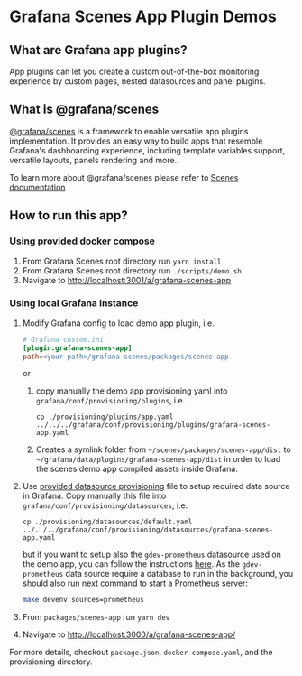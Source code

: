 # Grafana Scenes App Plugin Demos

## What are Grafana app plugins?

App plugins can let you create a custom out-of-the-box monitoring experience by custom pages, nested datasources and panel plugins.

## What is @grafana/scenes

[@grafana/scenes](../scenes/README.md) is a framework to enable versatile app plugins implementation. It provides an easy way to build apps that resemble Grafana's dashboarding experience, including template variables support, versatile layouts, panels rendering and more.

To learn more about @grafana/scenes please refer to [Scenes documentation](https://grafana.github.io/scenes)

## How to run this app?

### Using provided docker compose

1. From Grafana Scenes root directory run `yarn install`
1. From Grafana Scenes root directory run `./scripts/demo.sh`
1. Navigate to [http://localhost:3001/a/grafana-scenes-app](http://localhost:3001/a/grafana-scenes-app)

### Using local Grafana instance

1. Modify Grafana config to load demo app plugin, i.e.

   ```ini
   # Grafana custom.ini
   [plugin.grafana-scenes-app]
   path=<your-path>/grafana-scenes/packages/scenes-app
   ```

   or

   1. copy manually the demo app provisioning yaml into `grafana/conf/provisioning/plugins`, i.e.

      ```shell
      cp ./provisioning/plugins/app.yaml ../../../grafana/conf/provisioning/plugins/grafana-scenes-app.yaml
      ```

   2. Creates a symlink folder from `~/scenes/packages/scenes-app/dist` to `~/grafana/data/plugins/grafana-scenes-app/dist` in order to load the scenes demo app compiled assets inside Grafana.

2. Use [provided datasource provisioning](./provisioning/datasources/default.yaml) file to setup required data source in Grafana. Copy manually this file into `grafana/conf/provisioning/datasources`, i.e.

   ```shell
   cp ./provisioning/datasources/default.yaml ../../../grafana/conf/provisioning/datasources/grafana-scenes-app.yaml
   ```

   but if you want to setup also the `gdev-prometheus` datasource used on the demo app, you can follow the instructions [here](https://github.com/grafana/grafana/blob/HEAD/contribute/developer-guide.md#add-data-sources).
   As the `gdev-prometheus` data source require a database to run in the background, you should also run next command to start a Prometheus server:

   ```bash
   make devenv sources=prometheus
   ```

3. From `packages/scenes-app` run `yarn dev`
4. Navigate to [http://localhost:3000/a/grafana-scenes-app/](http://localhost:3001/a/grafana-scenes-app/)

For more details, checkout `package.json`, `docker-compose.yaml`, and the provisioning directory.
